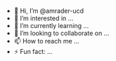 - 👋 Hi, I’m @amrader-ucd
- 👀 I’m interested in ...
- 🌱 I’m currently learning ...
- 💞️ I’m looking to collaborate on ...
- 📫 How to reach me ...
- ⚡ Fun fact: ...

<!---
amrader-ucd/amrader-ucd is a ✨ special ✨ repository because its `README.md` (this file) appears on your GitHub profile.
You can click the Preview link to take a look at your changes.
--->
